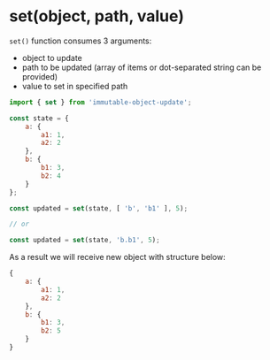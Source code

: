 # set(object, path, value)

`set()` function consumes 3 arguments:

- object to update
- path to be updated (array of items or dot-separated string can be provided)
- value to set in specified path

```js
import { set } from 'immutable-object-update';

const state = {
    a: {
        a1: 1,
        a2: 2
    },
    b: {
        b1: 3,
        b2: 4
    }
};

const updated = set(state, [ 'b', 'b1' ], 5);

// or

const updated = set(state, 'b.b1', 5);
```

As a result we will receive new object with structure below:

```js
{
    a: {
        a1: 1,
        a2: 2
    },
    b: {
        b1: 3,
        b2: 5
    }
}
```
